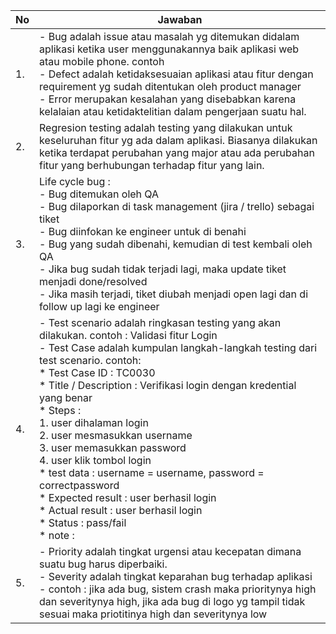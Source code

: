 | No | Jawaban |
|----|---------|
|1. | - Bug adalah issue atau masalah yg ditemukan didalam aplikasi ketika user menggunakannya baik aplikasi web atau mobile phone. contoh  <br> - Defect adalah ketidaksesuaian aplikasi atau fitur dengan requirement yg sudah ditentukan oleh product manager <br> - Error merupakan kesalahan yang disebabkan karena kelalaian atau ketidaktelitian dalam pengerjaan suatu hal. |
|2. | Regresion testing adalah testing yang dilakukan untuk keseluruhan fitur yg ada dalam aplikasi. Biasanya dilakukan ketika terdapat perubahan yang major atau ada perubahan fitur yang berhubungan terhadap fitur yang lain. |
|3. | Life cycle bug : <br> - Bug ditemukan oleh QA <br> - Bug dilaporkan di task management (jira / trello) sebagai tiket <br> - Bug diinfokan ke engineer untuk di benahi <br> - Bug yang sudah dibenahi, kemudian di test kembali oleh QA <br> - Jika bug sudah tidak terjadi lagi, maka update tiket menjadi done/resolved <br> - Jika masih terjadi, tiket diubah menjadi open lagi dan di follow up lagi ke engineer |
|4. | - Test scenario adalah ringkasan testing yang akan dilakukan. contoh : Validasi fitur Login <br> - Test Case adalah kumpulan langkah-langkah testing dari test scenario. contoh: <br> * Test Case ID : TC0030 <br> * Title / Description : Verifikasi login dengan kredential yang benar <br> * Steps : <br> 1. user dihalaman login <br> 2. user mesmasukkan username <br> 3. user memasukkan password <br> 4. user klik tombol login <br> * test data : username = username, password = correctpassword <br> * Expected result : user berhasil login <br> * Actual result : user berhasil login <br> * Status : pass/fail <br> * note : |
|5. | - Priority adalah tingkat urgensi atau kecepatan dimana suatu bug harus diperbaiki. <br> - Severity adalah tingkat keparahan bug terhadap aplikasi <br> - contoh : jika ada bug, sistem crash maka prioritynya high dan severitynya high, jika ada bug di logo yg tampil tidak sesuai maka priotitinya high dan severitynya low |
